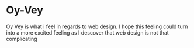 # Oy-Vey
Oy Vey is what i feel in regards to web design. 
I hope this feeling could turn into a more excited feeling as I descover that web design is not that complicating
